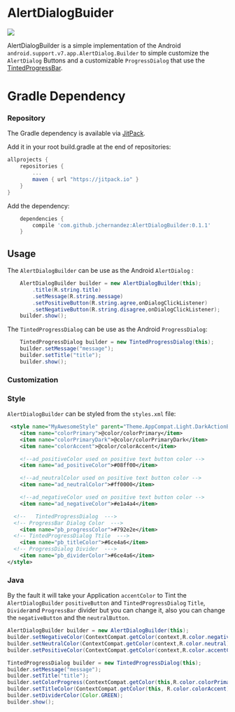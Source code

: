 # AlertDialogBuider

[![](https://jitpack.io/v/jchernandez/AlertDialogBuilder.svg)](https://jitpack.io/#jchernandez/AlertDialogBuilder)


AlertDialogBuilder is a simple implementation of the Android  `android.support.v7.app.AlertDialog.Builder` to simple customize the `AlertDialog` Buttons and a customizable `ProgressDialog` that use the [TintedProgressBar](https://github.com/jchernandez/TintedProgressBar).

# Gradle Dependency

### Repository
The Gradle dependency is available via [JitPack](https://jitpack.io/#jchernandez/AlertDialogBuilder).

Add it in your root build.gradle at the end of repositories:
```gradle
allprojects {
	repositories {
		...
		maven { url "https://jitpack.io" }
	}
}
```

 Add the dependency:
```gradle
    dependencies {
	    compile 'com.github.jchernandez:AlertDialogBuilder:0.1.1'
    }
```

## Usage

The `AlertDialogBuilder` can be use as the Android `AlertDialog` :

```java
    AlertDialogBuilder builder = new AlertDialogBuilder(this);
        .title(R.string.title)
        .setMessage(R.string.message)
        .setPositiveButton(R.string.agree,onDialogClickListener)
        .setNegativeButton(R.string.disagree,onDialogClickListener);
    builder.show();
```

The `TintedProgressDialog` can be use as the Android `ProgressDialog`:

```java
    TintedProgressDialog builder = new TintedProgressDialog(this);
    builder.setMessage("message");
    builder.setTitle("title");
    builder.show();
```


### Customization

### Style

`AlertDialogBuilder` can be styled from the `styles.xml` file:

```xml
 <style name="MyAwesomeStyle" parent="Theme.AppCompat.Light.DarkActionBar">
    <item name="colorPrimary">@color/colorPrimary</item>
    <item name="colorPrimaryDark">@color/colorPrimaryDark</item>
    <item name="colorAccent">@color/colorAccent</item>

    <!--ad_positiveColor used on positive text button color -->
    <item name="ad_positiveColor">#08ff00</item>

    <!--ad_neutralColor used on positive text button color -->
    <item name="ad_neutralColor">#ff0000</item>

    <!--ad_negativeColor used on positive text button color -->
    <item name="ad_negativeColor">#e1a4a4</item>

  <!--   TintedProgressDialog  --->
  <!-- ProgressBar Dialog Color  --->
    <item name="pb_progressColor">#792e2e</item>
  <!-- TintedProgressDialog Ttile  --->
    <item name="pb_titleColor">#6ce4a6</item>
  <!-- ProgressDialog Divider  --->
    <item name="pb_dividerColor">#6ce4a6</item>
</style>
```

### Java
By the fault it will take your Application `accentColor` to Tint the `AlertDialogBuilder` `positiveButton` and `TintedProgressDialog` `Title`, `Divider`and `ProgressBar` divider but you can change it, also you can change the `negativeButton` and the `neutralButton`.

```java
AlertDialogBuilder builder = new AlertDialogBuilder(this);
builder.setNegativeColor(ContextCompat.getColor(context,R.color.negative));
builder.setNeutralColor(ContextCompat.getColor(context,R.color.neutral));
builder.setPositiveColor(ContextCompat.getColor(context,R.color.accentColor));
```

```java
TintedProgressDialog builder = new TintedProgressDialog(this);
builder.setMessage("message");
builder.setTitle("title");
builder.setColorProgress(ContextCompat.getColor(this,R.color.colorPrimaryDark));
builder.setTitleColor(ContextCompat.getColor(this, R.color.colorAccent));
builder.setDividerColor(Color.GREEN);
builder.show();
```
